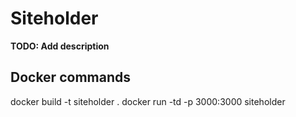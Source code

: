 # Siteholder

**TODO: Add description**

## Docker commands
docker build -t siteholder .
docker run -td -p 3000:3000 siteholder

